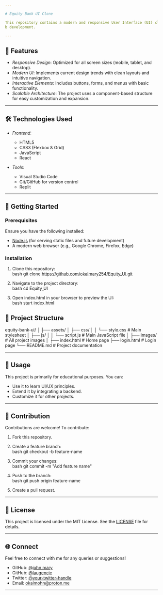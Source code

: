 ```yaml
---

# Equity Bank UI Clone

This repository contains a modern and responsive User Interface (UI) clone of Equity Bank's digital platform. The goal of this project is to replicate the design aesthetics and functionality of Equity Bank's online services, providing a base for learning and further development in UI/UX design and we
b development.

---
```


## 🌟 Features

- *Responsive Design*: Optimized for all screen sizes (mobile, tablet, and desktop).
- *Modern UI*: Implements current design trends with clean layouts and intuitive navigation.
- *Interactive Elements*: Includes buttons, forms, and menus with basic functionality.
- *Scalable Architecture*: The project uses a component-based structure for easy customization and expansion.
  
---

## 🛠️ Technologies Used

- *Frontend*:  
  - HTML5  
  - CSS3 (Flexbox & Grid)  
  - JavaScript
  - React

- *Tools*:  
  - Visual Studio Code  
  - Git/GitHub for version control  
  - Replit

---

## 🚀 Getting Started

### Prerequisites
Ensure you have the following installed:
- [Node.js](https://nodejs.org/) (for serving static files and future development)
- A modern web browser (e.g., Google Chrome, Firefox, Edge)

### Installation
1. Clone this repository:  
   bash
   git clone https://github.com/okalmary254/Equity_UI.git
   
2. Navigate to the project directory:  
   bash
   cd Equity_UI
   
3. Open index.html in your browser to preview the UI:  
   bash
   start index.html
   

## 📂 Project Structure


equity-bank-ui/
│
├── assets/
│   ├── css/
│   │   └── style.css       # Main stylesheet
│   ├── js/
│   │   └── script.js       # Main JavaScript file
│   ├── images/             # All project images
│
├── index.html              # Home page
├── login.html              # Login page
└── README.md               # Project documentation


---

## 📝 Usage

This project is primarily for educational purposes. You can:
- Use it to learn UI/UX principles.
- Extend it by integrating a backend.
- Customize it for other projects.

---

## 🤝 Contribution

Contributions are welcome! To contribute:
1. Fork this repository.
2. Create a feature branch:  
   bash
   git checkout -b feature-name
   
3. Commit your changes:  
   bash
   git commit -m "Add feature name"
   
4. Push to the branch:  
   bash
   git push origin feature-name
   
5. Create a pull request.

---

## 📜 License

This project is licensed under the MIT License. See the [LICENSE](LICENSE) file for details.

---

## 🌐 Connect

Feel free to connect with me for any queries or suggestions!  
- GitHub: [@john mary](https://github.com/okalmary254)
- GitHub: [@laugencic](https://github.com/laugencic)  
- Twitter: [@your-twitter-handle](https://twitter.com/jean__marie_)  
- Email: [okalmohn@proton.me](mailto:okalmohn@proton.me)

---